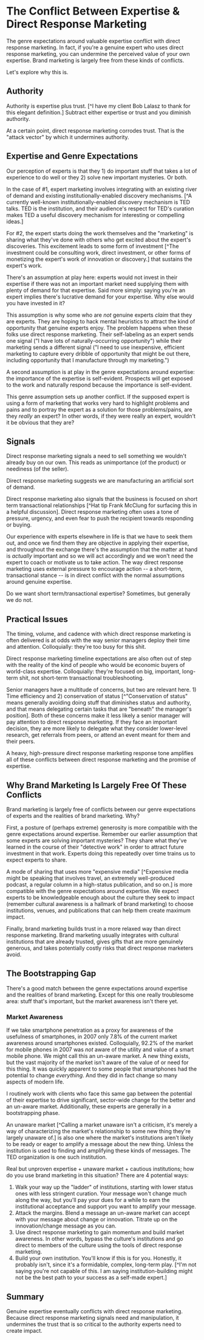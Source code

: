 # The Conflict Between Expertise & Direct Response Marketing

The genre expectations around valuable expertise conflict with direct response marketing. In fact, if you're a genuine expert who uses direct response marketing, you can undermine the perceived value of your own expertise. Brand marketing is largely free from these kinds of conflicts.

Let's explore why this is.

## Authority

Authority is expertise plus trust. [^I have my client Bob Lalasz to thank for this elegant definition.] Subtract either expertise or trust and you diminish authority.

At a certain point, direct response marketing corrodes trust. That is the "attack vector" by which it undermines authority.

## Expertise and Genre Expectations

Our perception of experts is that they 1) do important stuff that takes a lot of experience to do well or they 2) solve new important mysteries. Or both.

In the case of #1, expert marketing involves integrating with an existing river of demand and existing institutionally-enabled discovery mechanisms. [^A currently well-known institutionally-enabled discovery mechanism is TED talks. TED is the institution, and their audience's respect for TED's curation makes TED a useful discovery mechanism for interesting or compelling ideas.]

For #2, the expert starts doing the work themselves and the "marketing" is sharing what they've done with others who get excited about the expert's discoveries. This excitement leads to some form of investment [^The investment could be consulting work, direct investment, or other forms of monetizing the expert's work of innovation or discovery.] that sustains the expert's work.

There's an assumption at play here: experts would not invest in their expertise if there was not an important market need supplying them with plenty of demand for that expertise. Said more simply: saying you're an expert implies there's lucrative demand for your expertise. Why else would you have invested in it?

This assumption is why some who are *not* genuine experts *claim* that they are experts. They are hoping to hack mental heuristics to attract the kind of opportunity that genuine experts enjoy. The problem happens when these folks use direct response marketing. Their self-labeling as an expert sends one signal ("I have lots of naturally-occurring opportunity") while their marketing sends a different signal ("I need to use inexpensive, efficient marketing to capture every dribble of opportunity that might be out there, including opportunity that I manufacture through my marketing.")

A second assumption is at play in the genre expectations around expertise: the importance of the expertise is self-evident. Prospects will get exposed to the work and naturally respond because the importance is self-evident.

This genre assumption sets up another conflict. If the supposed expert is using a form of marketing that works very hard to highlight problems and pains and to portray the expert as a solution for those problems/pains, are they *really* an expert? In other words, if they were really an expert, wouldn't it be obvious that they are?

## Signals

Direct response marketing signals a need to sell something we wouldn't already buy on our own. This reads as unimportance (of the product) or neediness (of the seller). 

Direct response marketing suggests we are manufacturing an artificial sort of demand.

Direct response marketing also signals that the business is focused on short term transactional relationships [^Hat tip Frank McClung for surfacing this in a helpful discussion]. Direct response marketing often uses a tone of pressure, urgency, and even fear to push the recipient towards responding or buying. 

Our experience with experts elsewhere in life is that we have to seek them out, and once we find them they are objective in applying their expertise, and throughout the exchange there's the assumption that the matter at hand is *actually* important and so we will act accordingly and we won't need the expert to coach or motivate us to take action. The way direct response marketing uses external pressure to encourage action -- a short-term, transactional stance -- is in direct conflict with the normal assumptions around genuine expertise.

Do we want short term/transactional expertise? Sometimes, but generally we do not.

## Practical Issues

The timing, volume, and cadence with which direct response marketing is often delivered is at odds with the way senior managers deploy their time and attention. Colloquially: they're too busy for this shit.

Direct response marketing timeline expectations are also often out of step with the reality of the kind of people who would be economic buyers of world-class expertise. Colloquially: they're focused on big, important, long-term shit, not short-term transactional troubleshooting.

Senior managers have a multitude of concerns, but two are relevant here. 1) Time efficiency and 2) conservation of status [^"Conservation of status" means generally avoiding doing stuff that diminishes status and authority, and that means delegating certain tasks that are "beneath" the manager's position]. Both of these concerns make it less likely a senior manager will pay attention to direct response marketing. If they face an important decision, they are more likely to delegate what they consider lower-level research, get referrals from peers, or attend an event meant for them and their peers.

A heavy, high-pressure direct response marketing response tone amplifies all of these conflicts between direct response marketing and the promise of expertise.

## Why Brand Marketing Is Largely Free Of These Conflicts

Brand marketing is largely free of conflicts between our genre expectations of experts and the realities of brand marketing. Why?

First, a posture of (perhaps extreme) generosity is more compatible with the genre expectations around expertise. Remember our earlier assumption that some experts are solving important mysteries? They share what they've learned in the course of their "detective work" in order to attract future investment in that work. Experts doing this repeatedly over time trains us to expect experts to share.

A mode of sharing that uses more "expensive media" [^Expensive media might be speaking that involves travel, an extremely well-produced podcast, a regular column in a high-status publication, and so on.] is more compatible with the genre expectations around expertise. We expect experts to be knowledgeable enough about the culture they seek to impact (remember cultural awareness is a hallmark of brand marketing) to choose institutions, venues, and publications that can help them create maximum impact.

Finally, brand marketing builds trust in a more relaxed way than direct response marketing. Brand marketing usually integrates with cultural institutions that are already trusted, gives gifts that are more genuinely generous, and takes potentially costly risks that direct response marketers avoid.

## The Bootstrapping Gap

There's a good match between the genre expectations around expertise and the realities of brand marketing. Except for this one really troublesome area: stuff that's important, but the market awareness isn't there yet.

### Market Awareness

If we take smartphone penetration as a proxy for awareness of the usefulness of smartphones, in 2007 only 7.8% of the current market awareness around smartphones existed. Colloquially, 92.2% of the market for mobile phones in 2007 was *not* aware of the utility and value of a smart mobile phone. We might call this an un-aware market. A new thing exists, but the vast majority of the market isn't aware of the value of or need for this thing. It was quickly apparent to some people that smartphones had the potential to change _everything_. And they did in fact change so many aspects of modern life.

I routinely work with clients who face this same gap between the potential of their expertise to drive significant, sector-wide change for the better and an un-aware market. Additionally, these experts are generally in a bootstrapping phase. 

An unaware market [^Calling a market unaware isn't a criticism, it's merely a way of characterizing the market's relationship to some new thing they're largely unaware of.] is also one where the market's institutions aren't likely to be ready or eager to amplify a message about the new thing. Unless the institution is used to finding and amplifying these kinds of messages. The TED organization is one such institution.

Real but unproven expertise + unaware market + cautious institutions; how do you use brand marketing in this situation? There are 4 potential ways:

1. Walk your way up the "ladder" of institutions, starting with lower status ones with less stringent curation. Your message won't change much along the way, but you'll pay your dues for a while to earn the institutional acceptance and support you want to amplify your message.
2. Attack the margins. Blend a message an un-aware market can accept with your message about change or innovation. Titrate up on the innovation/change message as you can.
3. Use direct response marketing to gain momentum and build market awareness. In other words, bypass the culture's institutions and go direct to members of the culture using the tools of direct response marketing.
4. Build your own institution. You'll know if this is for you. Honestly, it probably isn't, since it's a formidable, complex, long-term play. [^I'm not saying you're not capable of this. I am saying institution-building might not be the best path to your success as a self-made expert.]

## Summary

Genuine expertise eventually conflicts with direct response marketing. Because direct response marketing signals need and manipulation, it undermines the trust that is so critical to the authority experts need to create impact.